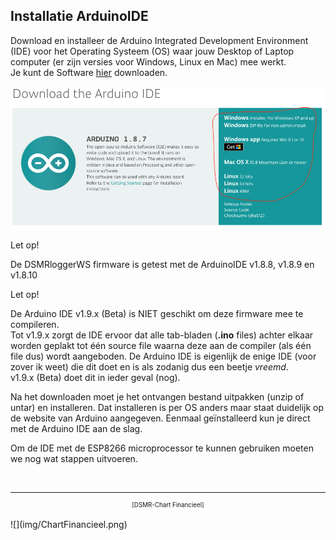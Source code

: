 ## Installatie ArduinoIDE
Download en installeer de Arduino Integrated Development Environment (IDE) 
voor het Operating Systeem (OS) waar jouw Desktop of Laptop computer (er 
zijn versies voor Windows, Linux en Mac) mee werkt.   
Je kunt de Software 
<a href="https://www.arduino.cc/en/Main/Software" target="_blank">
hier</a> downloaden.


![](img/DownloadIDE.png)

<div class="admonition note">
<p class="admonition-title">Let op!</p>
De DSMRloggerWS firmware is getest met de ArduinoIDE v1.8.8, v1.8.9 en v1.8.10
</div>

<div class="admonition note">
<p class="admonition-title">Let op!</p>
De Arduino IDE v1.9.x (Beta) is NIET geschikt om deze firmware mee te compileren.
<br>
Tot v1.9.x zorgt de IDE ervoor dat alle tab-bladen (<b>.ino</b> files) achter elkaar
worden geplakt tot één source file waarna deze aan de compiler (als één file dus)
wordt aangeboden. De Arduino IDE is eigenlijk de enige IDE (voor zover ik weet)
die dit doet en is als zodanig dus een beetje <i>vreemd</i>. 
<br>
v1.9.x (Beta) doet dit in ieder geval (nog).
</div>

Na het downloaden moet je het ontvangen bestand uitpakken (unzip of untar) 
en installeren. Dat installeren is per OS anders maar staat duidelijk op de 
website van Arduino aangegeven. Eenmaal geïnstalleerd kun je direct met de 
Arduino IDE aan de slag.

Om de IDE met de ESP8266 microprocessor te kunnen gebruiken moeten we nog 
wat stappen uitvoeren.

<br>

---
<center style="font-size: 70%">[DSMR-Chart Financieel]</center><br>
![](img/ChartFinancieel.png)
